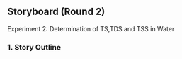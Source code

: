 ## Storyboard (Round 2)

Experiment 2: Determination of TS,TDS and TSS in Water

### 1. Story Outline